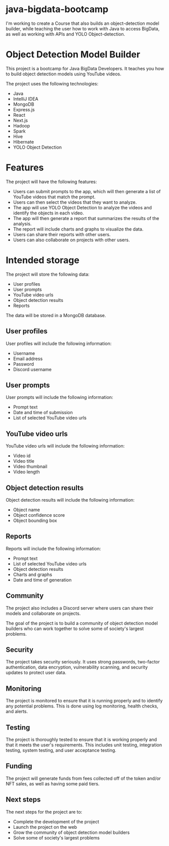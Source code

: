 # java-bigdata-bootcamp
I'm working to create a Course that also builds an object-detection model builder, while teaching the user how to work with Java to access BigData, as well as working with APIs and YOLO Object-detection.

# Object Detection Model Builder

This project is a bootcamp for Java BigData Developers. It teaches you how to build object detection models using YouTube videos.

The project uses the following technologies:

* Java
* IntelliJ IDEA
* MongoDB
* Express.js
* React
* Next.js
* Hadoop
* Spark
* Hive
* Hibernate
* YOLO Object Detection

# Features

The project will have the following features:

* Users can submit prompts to the app, which will then generate a list of YouTube videos that match the prompt.
* Users can then select the videos that they want to analyze.
* The app will use YOLO Object Detection to analyze the videos and identify the objects in each video.
* The app will then generate a report that summarizes the results of the analysis.
* The report will include charts and graphs to visualize the data.
* Users can share their reports with other users.
* Users can also collaborate on projects with other users.

# Intended storage

The project will store the following data:

* User profiles
* User prompts
* YouTube video urls
* Object detection results
* Reports

The data will be stored in a MongoDB database.

## User profiles

User profiles will include the following information:

* Username
* Email address
* Password
* Discord username

## User prompts

User prompts will include the following information:

* Prompt text
* Date and time of submission
* List of selected YouTube video urls

## YouTube video urls

YouTube video urls will include the following information:

* Video id
* Video title
* Video thumbnail
* Video length

## Object detection results

Object detection results will include the following information:

* Object name
* Object confidence score
* Object bounding box

## Reports

Reports will include the following information:

* Prompt text
* List of selected YouTube video urls
* Object detection results
* Charts and graphs
* Date and time of generation

## Community

The project also includes a Discord server where users can share their models and collaborate on projects.

The goal of the project is to build a community of object detection model builders who can work together to solve some of society's largest problems.

## Security

The project takes security seriously. It uses strong passwords, two-factor authentication, data encryption, vulnerability scanning, and security updates to protect user data.

## Monitoring

The project is monitored to ensure that it is running properly and to identify any potential problems. This is done using log monitoring, health checks, and alerts.

## Testing

The project is thoroughly tested to ensure that it is working properly and that it meets the user's requirements. This includes unit testing, integration testing, system testing, and user acceptance testing.

## Funding

The project will generate funds from fees collected off of the token and/or NFT sales, as well as having some paid tiers.

## Next steps

The next steps for the project are to:

* Complete the development of the project
* Launch the project on the web
* Grow the community of object detection model builders
* Solve some of society's largest problems

